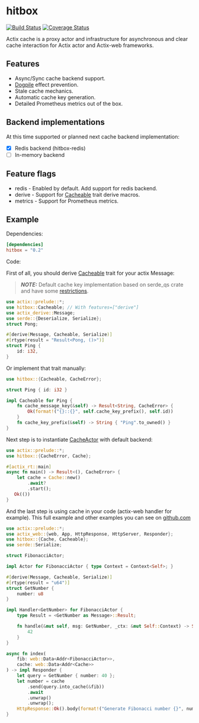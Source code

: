 # hitbox

[![Build Status](https://travis-ci.org/rambler-digital-solutions/hitbox.svg?branch=master)](https://travis-ci.org/rambler-digital-solutions/hitbox)
[![Coverage Status](https://coveralls.io/repos/github/rambler-digital-solutions/hitbox/badge.svg?branch=master)](https://coveralls.io/github/rambler-digital-solutions/hitbox?branch=master)

Actix cache is a proxy actor and infrastructure for asynchronous and clear cache interaction for Actix actor and Actix-web frameworks.

## Features
* Async/Sync cache backend support.
* [Dogpile] effect prevention.
* Stale cache mechanics.
* Automatic cache key generation.
* Detailed Prometheus metrics out of the box.

## Backend implementations

At this time supported or planned next cache backend implementation:
- [x] Redis backend (hitbox-redis)
- [ ] In-memory backend

## Feature flags
* redis - Enabled by default. Add support for redis backend.
* derive - Support for [Cacheable] trait derive macros.
* metrics - Support for Prometheus metrics.

## Example

Dependencies:

```toml
[dependencies]
hitbox = "0.2"
```

Code:

First of all, you should derive [Cacheable] trait for your actix Message:

> **_NOTE:_** Default cache key implementation based on serde_qs crate
> and have some [restrictions](https://docs.rs/serde_qs/latest/serde_qs/#supported-types).


```rust
use actix::prelude::*;
use hitbox::Cacheable; // With features=["derive"]
use actix_derive::Message;
use serde::{Deserialize, Serialize};
struct Pong;

#[derive(Message, Cacheable, Serialize)]
#[rtype(result = "Result<Pong, ()>")]
struct Ping {
    id: i32,
}
```
Or implement that trait manually:

```rust
use hitbox::{Cacheable, CacheError};

struct Ping { id: i32 }

impl Cacheable for Ping {
    fn cache_message_key(&self) -> Result<String, CacheError> {
        Ok(format!("{}::{}", self.cache_key_prefix(), self.id))
    }
    fn cache_key_prefix(&self) -> String { "Ping".to_owned() }
}
```
Next step is to instantiate [CacheActor] with default backend:

```rust
use actix::prelude::*;
use hitbox::{CacheError, Cache};

#[actix_rt::main]
async fn main() -> Result<(), CacheError> {
    let cache = Cache::new()
        .await?
        .start();
   Ok(())
}
```

And the last step is using cache in your code (actix-web handler for example).
This full example and other examples you can see on [github.com](https://github.com/rambler-digital-solutions/hitbox/blob/master/examples/actix_web.rs)

```rust
use actix::prelude::*;
use actix_web::{web, App, HttpResponse, HttpServer, Responder};
use hitbox::{Cache, Cacheable};
use serde::Serialize;

struct FibonacciActor;

impl Actor for FibonacciActor { type Context = Context<Self>; }

#[derive(Message, Cacheable, Serialize)]
#[rtype(result = "u64")]
struct GetNumber {
    number: u8
}

impl Handler<GetNumber> for FibonacciActor {
    type Result = <GetNumber as Message>::Result;

    fn handle(&mut self, msg: GetNumber, _ctx: &mut Self::Context) -> Self::Result {
        42
    }
}

async fn index(
    fib: web::Data<Addr<FibonacciActor>>,
    cache: web::Data<Addr<Cache>>
) -> impl Responder {
    let query = GetNumber { number: 40 };
    let number = cache
        .send(query.into_cache(&fib))
        .await
        .unwrap()
        .unwrap();
    HttpResponse::Ok().body(format!("Generate Fibonacci number {}", number))
}
```


[Dogpile]: https://www.sobstel.org/blog/preventing-dogpile-effect/
[Cacheable]: https://docs.rs/hitbox/latest/hitbox/cache/trait.Cacheable.html
[CacheActor]: https://docs.rs/hitbox/latest/hitbox/actor/struct.CacheActor.html
